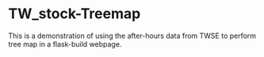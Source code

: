 # TW_stock-Treemap
This is a demonstration of using the after-hours data from TWSE to perform tree map in a flask-build webpage.
